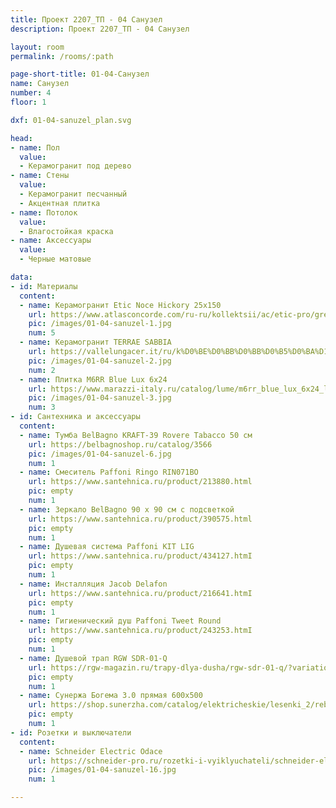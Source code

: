 ```yaml
---
title: Проект 2207_ТП - 04 Санузел
description: Проект 2207_ТП - 04 Санузел

layout: room
permalink: /rooms/:path

page-short-title: 01-04-Санузел
name: Санузел
number: 4
floor: 1

dxf: 01-04-sanuzel_plan.svg

head:
- name: Пол
  value:
  - Керамогранит под дерево
- name: Стены
  value:
  - Керамогранит песчанный
  - Акцентная плитка
- name: Потолок
  value:
  - Влагостойкая краска
- name: Аксессуары
  value:
  - Черные матовые

data:
- id: Материалы
  content:
  - name: Керамогранит Etic Noce Hickory 25x150
    url: https://www.atlasconcorde.com/ru-ru/kollektsii/ac/etic-pro/gres/noce-hickory/
    pic: /images/01-04-sanuzel-1.jpg
    num: 5
  - name: Керамогранит TERRAE SABBIA
    url: https://vallelungacer.it/ru/k%D0%BE%D0%BB%D0%BB%D0%B5%D0%BA%D1%86%D0%B8%D0%B8/terrae/
    pic: /images/01-04-sanuzel-2.jpg
    num: 2
  - name: Плитка M6RR Blue Lux 6x24
    url: https://www.marazzi-italy.ru/catalog/lume/m6rr_blue_lux_6x24_lume_marazzi/
    pic: /images/01-04-sanuzel-3.jpg
    num: 3
- id: Сантехника и аксессуары
  content:
  - name: Тумба BelBagno KRAFT-39 Rovere Tabacco 50 см
    url: https://belbagnoshop.ru/catalog/3566
    pic: /images/01-04-sanuzel-6.jpg
    num: 1
  - name: Смеситель Paffoni Ringo RIN071BO
    url: https://www.santehnica.ru/product/213880.html
    pic: empty
    num: 1
  - name: Зеркало BelBagno 90 x 90 см с подсветкой
    url: https://www.santehnica.ru/product/390575.html
    pic: empty
    num: 1
  - name: Душевая система Paffoni KIT LIG
    url: https://www.santehnica.ru/product/434127.htmI
    pic: empty
    num: 1
  - name: Инсталляция Jacob Delafon
    url: https://www.santehnica.ru/product/216641.htmI
    pic: empty
    num: 1
  - name: Гигиенический душ Paffoni Tweet Round
    url: https://www.santehnica.ru/product/243253.htmI
    pic: empty
    num: 1
  - name: Душевой трап RGW SDR-01-Q
    url: https://rgw-magazin.ru/trapy-dlya-dusha/rgw-sdr-01-q/?variation_id=1559
    pic: empty
    num: 1
  - name: Сунержа Богема 3.0 прямая 600х500
    url: https://shop.sunerzha.com/catalog/elektricheskie/lesenki_2/reb_bogema_3_0_pryamaya_600kh500_mem_pravyy/?oid=30780
    pic: empty
    num: 1
- id: Розетки и выключатели
  content:
  - name: Schneider Electric Odace
    url: https://schneider-pro.ru/rozetki-i-vyiklyuchateli/schneider-electric-odace/?frame=%D0%B1%D0%B5%D0%BB%D1%8B%D0%B9%20(%D0%BF%D0%BB%D0%B0%D1%81%D1%82%D0%B8%D0%BA)&switch=%D0%B1%D0%B5%D0%BB%D1%8B%D0%B9%20(%D0%BF%D0%BB%D0%B0%D1%81%D1%82%D0%B8%D0%BA)
    pic: /images/01-04-sanuzel-16.jpg
    num: 1

---
```

